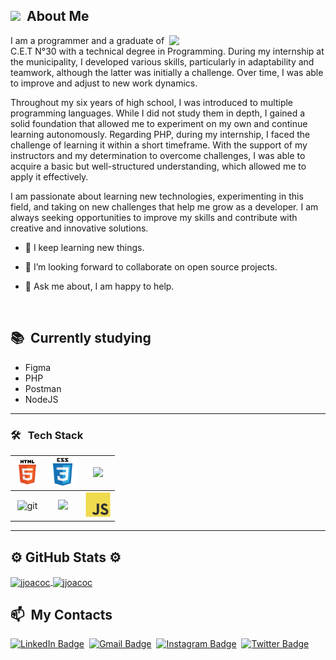 


<div>

  ##  <picture><img src = "https://github.com/7oSkaaa/7oSkaaa/blob/main/Images/about_me.gif?raw=true" width = 50px></picture> &nbsp;**About Me**
  <picture> <img align="right" src="https://github.com/7oSkaaa/7oSkaaa/blob/main/Images/Right_Side.gif?raw=true" width = 250px></picture>
    I am a programmer and a graduate of C.E.T N°30 with a technical degree in Programming. During my internship at the municipality, I developed various skills, particularly in adaptability and teamwork, although the latter was initially a challenge. Over time, I was able to improve and adjust to new work dynamics.

Throughout my six years of high school, I was introduced to multiple programming languages. While I did not study them in depth, I gained a solid foundation that allowed me to experiment on my own and continue learning autonomously. Regarding PHP, during my internship, I faced the challenge of learning it within a short timeframe. With the support of my instructors and my determination to overcome challenges, I was able to acquire a basic but well-structured understanding, which allowed me to apply it effectively.

I am passionate about learning new technologies, experimenting in this field, and taking on new challenges that help me grow as a developer. I am always seeking opportunities to improve my skills and contribute with creative and innovative solutions.

  - 🌱  I keep learning new things.

  - 👯 I’m looking forward to collaborate on open source projects.

  - 💬 Ask me about, I am happy to help.

  <br>
</div>

<div>

  ## 📚 &nbsp;**Currently studying**

  - Figma
  - PHP
  - Postman
  - NodeJS

</div>

<div>
<hr>

### 🛠 &nbsp; **Tech Stack**

|<img src="https://raw.githubusercontent.com/devicons/devicon/master/icons/html5/html5-original-wordmark.svg" alt="html5" width="40"> | <img src="https://raw.githubusercontent.com/devicons/devicon/master/icons/css3/css3-original-wordmark.svg" alt="css3" width="45" height="45"/> | <img src="https://www.vectorlogo.zone/logos/typescriptlang/typescriptlang-icon.svg" width="40"> |
|:-:|:-:|:-:|
| <img src="https://www.vectorlogo.zone/logos/git-scm/git-scm-icon.svg" alt="git" width="40"> | <img src="https://github.com/user-attachments/assets/45aad903-2220-4596-8a55-f75c7d393af2" width="40"> | <img src="https://raw.githubusercontent.com/devicons/devicon/master/icons/javascript/javascript-original.svg" width="40"> |

<!-- <img src="https://www.vectorlogo.zone/logos/getpostman/getpostman-icon.svg" alt="postman" width="40"> | <img src="https://www.vectorlogo.zone/logos/php/php-ar21.svg" alt="php" width="40"> | <img src="https://raw.githubusercontent.com/devicons/devicon/master/icons/nodejs/nodejs-original-wordmark.svg" width="40"> |
-->
<hr>
</div>

<div>
  
  ## ⚙️ **GitHub Stats** ⚙️
  <a href="https://github.com/jjoacoc">
    <img width=450 height=170 align="center" alt="jjoacoc" src="https://github-readme-stats.vercel.app/api?username=jjoacoc&theme=midnight-purple&show_icons=true&bg_color=0D1117&hide_border=true&count_private=true" />
  </a>
  <a href="https://github.com/jjoacoc">
    <img align="center" alt="jjoacoc" src="https://github-readme-stats.vercel.app/api/top-langs/?username=jjoacoc&theme=midnight-purple&layout=compact&bg_color=0D1117&hide_border=true&count_private=true" />
  </a>
</div>

<div>

  ## 📫 &nbsp;**My Contacts**

  [![LinkedIn Badge](https://img.shields.io/badge/-Joaquin_Cofre-blue?style=flat-square&logo=Linkedin&logoColor=white&link=https://www.linkedin.com/in/joaquin-cofre-16379b319/)](https://www.linkedin.com/in/joaquin-cofre-16379b319/)&nbsp;
  [![Gmail Badge](https://img.shields.io/badge/-jjoaco.cofre@gmail.com-red?style=flat-square&logo=Gmail&logoColor=white)](mailto:jjoaco.cofre@gmail.com)&nbsp;
  [![Instagram Badge](https://img.shields.io/badge/-joaco_cofre-EB2A08?style=flat-square&logo=Instagram&logoColor=white)](https://www.instagram.com/joaco_cofre/)&nbsp;
  [![Twitter Badge](https://img.shields.io/badge/-joaco_cofre-blue?style=flat-square&logo=X&logoColor=white)](https://X.com/joaco_cofre)&nbsp;

</div>
